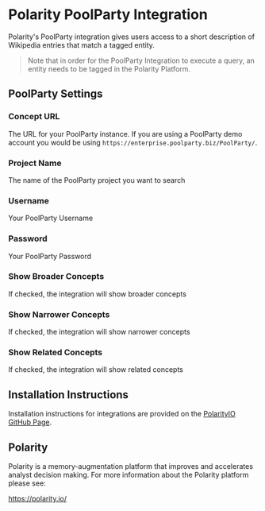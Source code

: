# Polarity PoolParty Integration

Polarity's PoolParty integration gives users access to a short description of Wikipedia entries that match a tagged entity.

> Note that in order for the PoolParty Integration to execute a query, an entity needs to be tagged in the Polarity Platform.  

## PoolParty Settings

### Concept URL

The URL for your PoolParty instance.  If you are using a PoolParty demo account you would be using `https://enterprise.poolparty.biz/PoolParty/`. 
 
### Project Name

The name of the PoolParty project you want to search 

### Username

Your PoolParty Username

### Password

Your PoolParty Password

### Show Broader Concepts

If checked, the integration will show broader concepts
   
### Show Narrower Concepts

If checked, the integration will show narrower concepts

### Show Related Concepts

If checked, the integration will show related concepts

## Installation Instructions

Installation instructions for integrations are provided on the [PolarityIO GitHub Page](https://polarityio.github.io/).

## Polarity

Polarity is a memory-augmentation platform that improves and accelerates analyst decision making.  For more information about the Polarity platform please see: 

https://polarity.io/

